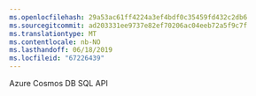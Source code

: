 ```yaml
---
ms.openlocfilehash: 29a53ac61ff4224a3ef4bdf0c35459fd432c2db6
ms.sourcegitcommit: ad203331ee9737e82ef70206ac04eeb72a5f9c7f
ms.translationtype: MT
ms.contentlocale: nb-NO
ms.lasthandoff: 06/18/2019
ms.locfileid: "67226439"
---
```

Azure Cosmos DB SQL API
